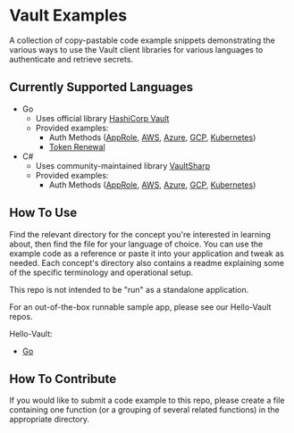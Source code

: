 # Vault Examples

A collection of copy-pastable code example snippets demonstrating the various ways to use the Vault client libraries for various languages to authenticate and retrieve secrets.

## Currently Supported Languages

- Go
  - Uses official library [HashiCorp Vault](https://pkg.go.dev/github.com/hashicorp/vault/api)
  - Provided examples:
    - Auth Methods ([AppRole](examples/auth-methods/approle/example.go), [AWS](examples/auth-methods/aws/example.go), [Azure](examples/auth-methods/azure/example.go), [GCP](examples/auth-methods/gcp/example.go), [Kubernetes](examples/auth-methods/kubernetes/example.go))
    - [Token Renewal](examples/token-renewal/example.go)
- C#
  - Uses community-maintained library [VaultSharp](https://github.com/rajanadar/VaultSharp)
  - Provided examples:
    - Auth Methods ([AppRole](examples/auth-methods/approle/Example.cs), [AWS](examples/auth-methods/aws/Example.cs), [Azure](examples/auth-methods/azure/Example.cs), [GCP](examples/auth-methods/gcp/Example.cs), [Kubernetes](examples/auth-methods/kubernetes/Example.cs))

## How To Use

Find the relevant directory for the concept you're interested in learning about, then find the file for your language of choice. You can use the example code as a reference or paste it into your application and tweak as needed. Each concept's directory also contains a readme explaining some of the specific terminology and operational setup.

This repo is not intended to be "run" as a standalone application.

For an out-of-the-box runnable sample app, please see our Hello-Vault repos.

Hello-Vault:

- [Go](https://github.com/hashicorp/hello-vault-go)

## How To Contribute

If you would like to submit a code example to this repo, please create a file containing one function (or a grouping of several related functions) in the appropriate directory.
